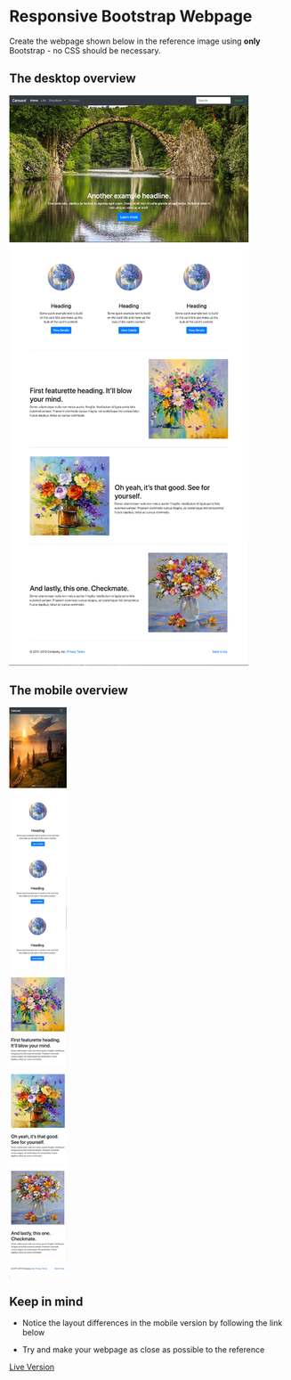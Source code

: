 # Responsive Bootstrap Webpage

Create the webpage shown below in the reference image using **only** Bootstrap - no CSS should be necessary.

## The desktop overview

![The overview](./images/desktop.png "The general overview")

## The mobile overview

![The overview](./images/mobile.png "The mobile overview")

## Keep in mind

- Notice the layout differences in the mobile version by following the link below

- Try and make your webpage as close as possible to the reference

[Live Version](https://hsnakk.github.io/UIB_Framework_Bootstrap_Exercise-1/)
